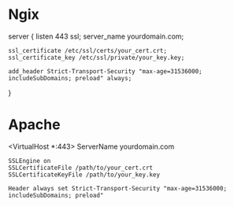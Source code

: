 # Ngix
server {
    listen 443 ssl;
    server_name yourdomain.com;

    ssl_certificate /etc/ssl/certs/your_cert.crt;
    ssl_certificate_key /etc/ssl/private/your_key.key;

    add_header Strict-Transport-Security "max-age=31536000; includeSubDomains; preload" always;
}

# Apache
<VirtualHost *:443>
    ServerName yourdomain.com

    SSLEngine on
    SSLCertificateFile /path/to/your_cert.crt
    SSLCertificateKeyFile /path/to/your_key.key

    Header always set Strict-Transport-Security "max-age=31536000; includeSubDomains; preload"
</VirtualHost>